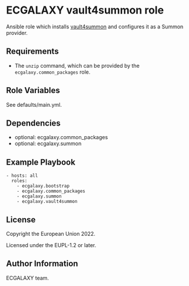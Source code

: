 ECGALAXY vault4summon role
========

Ansible role which installs [vault4summon](https://github.com/bdhave/vault4summon) and configures it as a Summon provider.

Requirements
------------

- The `unzip` command, which can be provided by the `ecgalaxy.common_packages` role.

Role Variables
--------------

See defaults/main.yml.

Dependencies
------------

- optional: ecgalaxy.common_packages
- optional: ecgalaxy.summon

Example Playbook
----------------

    - hosts: all
      roles:
        - ecgalaxy.bootstrap
        - ecgalaxy.common_packages
        - ecgalaxy.summon
        - ecgalaxy.vault4summon

License
-------

Copyright the European Union 2022.

Licensed under the EUPL-1.2 or later.

Author Information
------------------

ECGALAXY team.
